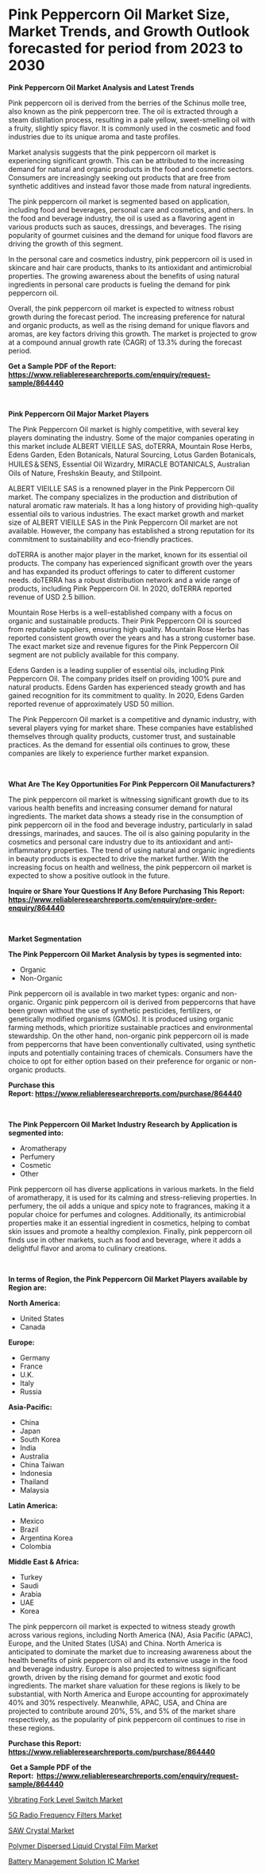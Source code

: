 <p><h1>Pink Peppercorn Oil Market Size, Market Trends, and Growth Outlook forecasted for period from 2023 to 2030</h1></p><p><strong>Pink Peppercorn Oil Market Analysis and Latest Trends</strong></p>
<p><p>Pink peppercorn oil is derived from the berries of the Schinus molle tree, also known as the pink peppercorn tree. The oil is extracted through a steam distillation process, resulting in a pale yellow, sweet-smelling oil with a fruity, slightly spicy flavor. It is commonly used in the cosmetic and food industries due to its unique aroma and taste profiles.</p><p>Market analysis suggests that the pink peppercorn oil market is experiencing significant growth. This can be attributed to the increasing demand for natural and organic products in the food and cosmetic sectors. Consumers are increasingly seeking out products that are free from synthetic additives and instead favor those made from natural ingredients.</p><p>The pink peppercorn oil market is segmented based on application, including food and beverages, personal care and cosmetics, and others. In the food and beverage industry, the oil is used as a flavoring agent in various products such as sauces, dressings, and beverages. The rising popularity of gourmet cuisines and the demand for unique food flavors are driving the growth of this segment.</p><p>In the personal care and cosmetics industry, pink peppercorn oil is used in skincare and hair care products, thanks to its antioxidant and antimicrobial properties. The growing awareness about the benefits of using natural ingredients in personal care products is fueling the demand for pink peppercorn oil.</p><p>Overall, the pink peppercorn oil market is expected to witness robust growth during the forecast period. The increasing preference for natural and organic products, as well as the rising demand for unique flavors and aromas, are key factors driving this growth. The market is projected to grow at a compound annual growth rate (CAGR) of 13.3% during the forecast period.</p></p>
<p><strong>Get a Sample PDF of the Report:&nbsp; <a href="https://www.reliableresearchreports.com/enquiry/request-sample/864440">https://www.reliableresearchreports.com/enquiry/request-sample/864440</a></strong></p>
<p>&nbsp;</p>
<p><strong>Pink Peppercorn Oil Major Market Players</strong></p>
<p><p>The Pink Peppercorn Oil market is highly competitive, with several key players dominating the industry. Some of the major companies operating in this market include ALBERT VIEILLE SAS, doTERRA, Mountain Rose Herbs, Edens Garden, Eden Botanicals, Natural Sourcing, Lotus Garden Botanicals, HUILES＆SENS, Essential Oil Wizardry, MIRACLE BOTANICALS, Australian Oils of Nature, Freshskin Beauty, and Stillpoint.</p><p>ALBERT VIEILLE SAS is a renowned player in the Pink Peppercorn Oil market. The company specializes in the production and distribution of natural aromatic raw materials. It has a long history of providing high-quality essential oils to various industries. The exact market growth and market size of ALBERT VIEILLE SAS in the Pink Peppercorn Oil market are not available. However, the company has established a strong reputation for its commitment to sustainability and eco-friendly practices.</p><p>doTERRA is another major player in the market, known for its essential oil products. The company has experienced significant growth over the years and has expanded its product offerings to cater to different customer needs. doTERRA has a robust distribution network and a wide range of products, including Pink Peppercorn Oil. In 2020, doTERRA reported revenue of USD 2.5 billion.</p><p>Mountain Rose Herbs is a well-established company with a focus on organic and sustainable products. Their Pink Peppercorn Oil is sourced from reputable suppliers, ensuring high quality. Mountain Rose Herbs has reported consistent growth over the years and has a strong customer base. The exact market size and revenue figures for the Pink Peppercorn Oil segment are not publicly available for this company.</p><p>Edens Garden is a leading supplier of essential oils, including Pink Peppercorn Oil. The company prides itself on providing 100% pure and natural products. Edens Garden has experienced steady growth and has gained recognition for its commitment to quality. In 2020, Edens Garden reported revenue of approximately USD 50 million.</p><p>The Pink Peppercorn Oil market is a competitive and dynamic industry, with several players vying for market share. These companies have established themselves through quality products, customer trust, and sustainable practices. As the demand for essential oils continues to grow, these companies are likely to experience further market expansion.</p></p>
<p>&nbsp;</p>
<p><strong>What Are The Key Opportunities For Pink Peppercorn Oil Manufacturers?</strong></p>
<p><p>The pink peppercorn oil market is witnessing significant growth due to its various health benefits and increasing consumer demand for natural ingredients. The market data shows a steady rise in the consumption of pink peppercorn oil in the food and beverage industry, particularly in salad dressings, marinades, and sauces. The oil is also gaining popularity in the cosmetics and personal care industry due to its antioxidant and anti-inflammatory properties. The trend of using natural and organic ingredients in beauty products is expected to drive the market further. With the increasing focus on health and wellness, the pink peppercorn oil market is expected to show a positive outlook in the future.</p></p>
<p><strong>Inquire or Share Your Questions If Any Before Purchasing This Report: <a href="https://www.reliableresearchreports.com/enquiry/pre-order-enquiry/864440">https://www.reliableresearchreports.com/enquiry/pre-order-enquiry/864440</a></strong></p>
<p>&nbsp;</p>
<p><strong>Market Segmentation</strong></p>
<p><strong>The Pink Peppercorn Oil Market Analysis by types is segmented into:</strong></p>
<p><ul><li>Organic</li><li>Non-Organic</li></ul></p>
<p><p>Pink peppercorn oil is available in two market types: organic and non-organic. Organic pink peppercorn oil is derived from peppercorns that have been grown without the use of synthetic pesticides, fertilizers, or genetically modified organisms (GMOs). It is produced using organic farming methods, which prioritize sustainable practices and environmental stewardship. On the other hand, non-organic pink peppercorn oil is made from peppercorns that have been conventionally cultivated, using synthetic inputs and potentially containing traces of chemicals. Consumers have the choice to opt for either option based on their preference for organic or non-organic products.</p></p>
<p><strong>Purchase this Report:&nbsp;<a href="https://www.reliableresearchreports.com/purchase/864440">https://www.reliableresearchreports.com/purchase/864440</a></strong></p>
<p>&nbsp;</p>
<p><strong>The Pink Peppercorn Oil Market Industry Research by Application is segmented into:</strong></p>
<p><ul><li>Aromatherapy</li><li>Perfumery</li><li>Cosmetic</li><li>Other</li></ul></p>
<p><p>Pink peppercorn oil has diverse applications in various markets. In the field of aromatherapy, it is used for its calming and stress-relieving properties. In perfumery, the oil adds a unique and spicy note to fragrances, making it a popular choice for perfumes and colognes. Additionally, its antimicrobial properties make it an essential ingredient in cosmetics, helping to combat skin issues and promote a healthy complexion. Finally, pink peppercorn oil finds use in other markets, such as food and beverage, where it adds a delightful flavor and aroma to culinary creations.</p></p>
<p>&nbsp;</p>
<p><strong>In terms of Region, the Pink Peppercorn Oil Market Players available by Region are:</strong></p>
<p>
    <p> <strong> North America: </strong>
        <ul>
            <li>United States</li>
            <li>Canada</li>
        </ul>
        </p> 
    <p> <strong> Europe: </strong>
        <ul>
            <li>Germany</li>
            <li>France</li>
            <li>U.K.</li>
            <li>Italy</li>
            <li>Russia</li>
        </ul>
        </p> 
    <p> <strong> Asia-Pacific: </strong>
        <ul>
            <li>China</li>
            <li>Japan</li>
            <li>South Korea</li>
            <li>India</li>
            <li>Australia</li>
            <li>China Taiwan</li>
            <li>Indonesia</li>
            <li>Thailand</li>
            <li>Malaysia</li>
        </ul>
        </p> 
    <p> <strong> Latin America: </strong>
        <ul>
            <li>Mexico</li>
            <li>Brazil</li>
            <li>Argentina Korea</li>
            <li>Colombia</li>
        </ul>
        </p> 
    <p> <strong> Middle East & Africa: </strong>
        <ul>
            <li>Turkey</li>
            <li>Saudi</li>
            <li>Arabia</li>
            <li>UAE</li>
            <li>Korea</li>
        </ul>
    </p>
    </p>
<p><p>The pink peppercorn oil market is expected to witness steady growth across various regions, including North America (NA), Asia Pacific (APAC), Europe, and the United States (USA) and China. North America is anticipated to dominate the market due to increasing awareness about the health benefits of pink peppercorn oil and its extensive usage in the food and beverage industry. Europe is also projected to witness significant growth, driven by the rising demand for gourmet and exotic food ingredients. The market share valuation for these regions is likely to be substantial, with North America and Europe accounting for approximately 40% and 30% respectively. Meanwhile, APAC, USA, and China are projected to contribute around 20%, 5%, and 5% of the market share respectively, as the popularity of pink peppercorn oil continues to rise in these regions.</p></p>
<p><strong>Purchase this Report: <a href="https://www.reliableresearchreports.com/purchase/864440">https://www.reliableresearchreports.com/purchase/864440</a></strong></p>
<p>&nbsp;<strong>Get a Sample PDF of the Report:&nbsp;&nbsp;<a href="https://www.reliableresearchreports.com/enquiry/request-sample/864440">https://www.reliableresearchreports.com/enquiry/request-sample/864440</a></strong></p>
<p><strong></strong></p>
<p><p><a href="https://medium.com/@torreyjones2023/vibrating-fork-level-switch-market-trends-and-market-analysis-forecasted-for-period-2023-2030-01ba32576950">Vibrating Fork Level Switch Market</a></p><p><a href="https://medium.com/@cleogerhold/5g-radio-frequency-filters-market-outlook-industry-overview-and-forecast-2023-to-2030-047cf193608b">5G Radio Frequency Filters Market</a></p><p><a href="https://medium.com/@efrainhaley/saw-crystal-market-trends-and-market-analysis-forecasted-for-period-2023-2030-1f9920d4b5e7">SAW Crystal Market</a></p><p><a href="https://github.com/RichRobinson5/Market-Research-Report-List-2/blob/main/polymer-dispersed-liquid-crystal-film-market.md">Polymer Dispersed Liquid Crystal Film Market</a></p><p><a href="https://medium.com/@dannyharber1978/analyzing-battery-management-solution-ic-market-global-industry-perspective-and-forecast-2023-to-69af3bd0788c">Battery Management Solution IC Market</a></p></p>